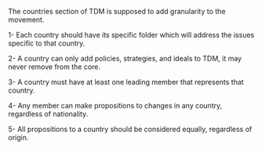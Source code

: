 The countries section of TDM is supposed to add granularity to the movement.

1- Each country should have its specific folder which will address the issues specific to that country.

2- A country can only add policies, strategies, and ideals to TDM, it may never remove from the core.

3- A country must have at least one leading member that represents that country.

4- Any member can make propositions to changes in any country, regardless of nationality.

5- All propositions to a country should be considered equally, regardless of origin. 